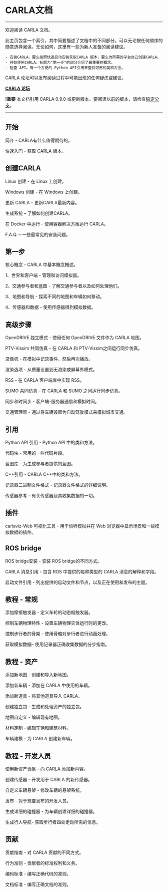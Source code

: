 ﻿# CARLA文档


---

欢迎阅读 CARLA 文档。

此主页包含一个索引，其中简要描述了文档中的不同部分。可以无论按任何顺序的随意选择阅读。无论如何，这里有一些为新人准备的阅读建议。

    - 安装CARLA。要么按照快速启动安装获取CARLA 版本，要么为所需的平台自己创建CARLA。
    - 开始使用CARLA。标题为"第一步"的部分介绍了最重要的概念。
    - 检查 API。有一个方便的 Python API引用来查找可用的类和方法。

CARLA 论坛可以发布阅读过程中可能出现的任何疑虑或建议。

**[CARLA 论坛](https://forum.carla.org/)**

**!重要**
本文档引用 CARLA 0.9.0 或更新版本。要阅读以前的版本，请检查[稳定分支][2]。


----------


**开始**
--

简介 - CARLA有什么值得期待的。

快速入门 - 获取 CARLA 版本。

**创建CARLA**
-------

Linux 创建 - 在 Linux 上创建。

Windows 创建 - 在 Windows 上创建。

更新 CARLA – 更新CARLA最新内容。

生成系统 – 了解如何创建CARLA。

在 Docker 中运行 -  使用容器解决方案运行 CARLA。

F.A.Q. – 一些最常见的安装问题。

**第一步**
---

核心概念 - CARLA 中基本概念概述。

1、世界和客户端 - 管理和访问模拟器。

2、交通参与者和蓝图 - 了解交通参与者以及如何处理他们。

3、地图和导航 - 探索不同的地图和车辆如何移动。

4、传感器和数据 -  使用传感器得到模拟数据。

**高级步骤**
----

OpenDRIVE 独立模式 - 使用任何 OpenDRIVE 文件作为 CARLA 地图。

PTV-Vissim 共同仿真 - 在 CARLA 和 PTV-Vissim之间运行同步仿真。

录像机 - 在模拟中记录事件，然后再次播放。

渲染选项 - 从质量设置到无渲染或屏幕外模式。 

RSS - 在 CARLA 客户端库中实现 RSS。

SUMO 共同仿真 - 在 CARLA 和 SUMO 之间运行同步仿真。

同步和时间步 -  客户端-服务器通信和模拟时间。

交通管理器 -  通过将车辆设置为自动驾驶模式来模拟城市交通。

**引用**
--

Python API 引用 - Python API 中的类和方法。

代码块 - 常用的一些代码片段。

蓝图库 - 为生成参与者提供的蓝图。

C++引用 - CARLA C++中的类和方法。

记录器二进制文件格式 -  记录器文件格式的详细说明。

传感器参考 -  有关传感器及其收集数据的一切。

**插件**
--

carlaviz-Web 可视化工具 -  用于侦听模拟并在 Web 浏览器中显示场景和一些模拟数据的插件。

**ROS bridge**
----------

ROS bridge安装 - 安装 ROS bridge的不同方式。

CARLA 消息引用 - 包含 ROS 中提供的每种类型的 CARLA 消息的解释和字段。

启动文件引用 -  列出提供的启动文件和节点，以及正在使用和发布的主题。

**教程 - 常规**
-------

添加摩擦触发器 -  定义车轮的动态框触发器。

控制车辆物理特性 -  设置车辆物理实体运行时的更改。

控制步行者的骨架 - 使用骨骼对步行者进行动画处理。

获取模拟数据– 使用记录器正确收集数据的分步指南。

**教程 - 资产**
-------

添加新地图 - 创建和导入新地图。

添加新车辆 - 添加在 CARLA 中使用的车辆。

添加新道具 - 将其他道具导入 CARLA。

创建独立包 - 生成和处理资产的独立包。

地图自定义 - 编辑现有地图。

材料定制 - 编辑车辆和建筑材料。

车辆建模 - 为 CARLA 创建新车辆。

**教程 - 开发人员**
-------

使用新资产贡献 - 向 CARLA 添加新内容。

创建传感器 - 开发用于 CARLA 的新传感器。

自定义车辆悬架 -  修改车辆的悬架系统。

发布 - 对于想要发布的开发人员。

生成详细的碰撞器 -  为车辆创建详细的碰撞器。

生成行人导航-  获取步行者四处走动所需的信息。

**贡献**
--

贡献指南 - 对 CARLA 贡献的不同方式。

行为准则 - 贡献者的标准权利和义务。

编码标准 - 编写正确代码的准则。

文档标准 - 编写正确文档的准则。


[1]: https://forum.carla.org/
[2]: https://carla.readthedocs.io/en/stable/